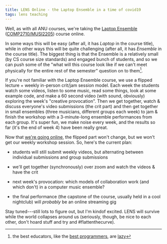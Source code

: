 ```yaml
---
title: LENS Online - the Laptop Ensemble in a time of covid19
tags: lens teaching
---
```


Well, as with all ANU courses, we're taking the [Laptop
Ensemble](https://comp.anu.edu.au/courses/laptop-ensemble/)
([COMP2710/MUSI2205](https://comp.anu.edu.au/courses/laptop-ensemble/resources/faq/#whats-the-deal-with-the-dual-course-codes-comp2710-and-musi2205))
course online.

In some ways this will be easy (after all, it has _Laptop_ in the course title),
while in other ways this will be quite challenging (after all, it has _Ensemble_
in the course title). The biggest thing is that the Ensemble is a relatively small (by CS
course size standards) and engaged bunch of students, and so we can push some of
the "what will this course look like if we can't meet physically for the entire
rest of the semester" question on to them[^lazy-pedagogy].

If you're not familiar with the Laptop Ensemble course, we use a flipped
lecture + weekly in-person crit/jam session model. Each week the students watch
some videos, listen to some music, read some things, look at some example code,
and make a 60 second video (with sound, obviously) exploring the week's
"creative provocation". Then we get together, watch & discuss everyone's video
submissions (the crit part) and then get together in small ensembles (three
musicians, different groups each week) to jam & finish the workshop with a
3-minute-long ensemble performances from each group. It's super fun, we make
noise every week, and the results so far (it's the end of week 4) have been
really great.

Now that [we're going
online](https://www.anu.edu.au/news/all-news/covid-19-staff-update-–-18-march-2020),
the flipped part won't change, but we won't get our weekly workshop session. So,
here's the current plan:

- students will still submit weekly videos, but alternating between individual
  submissions and group submissions

- we'll get together (synchronously) over zoom and watch the videos & have the crit

- next week's provocation: which models of collaboration work (and which don't)
  in a computer music ensemble?

- the final performance (the capstone of the course, usually held in a cool
  nightclub) will _probably_ be an online streaming gig
  
Stay tuned---still lots to figure out, but I'm kindof excited. LENS will survive
while the world collapses around us (seriously, though, be nice to each other,
don't hoard stuff and try and #flattenthecurve).

[^lazy-pedagogy]:
    the best educators, like the [best programmers](https://threevirtues.com),
    are [lazy](https://blog.optimus-education.com/why-lazy-teachers-are-best)
